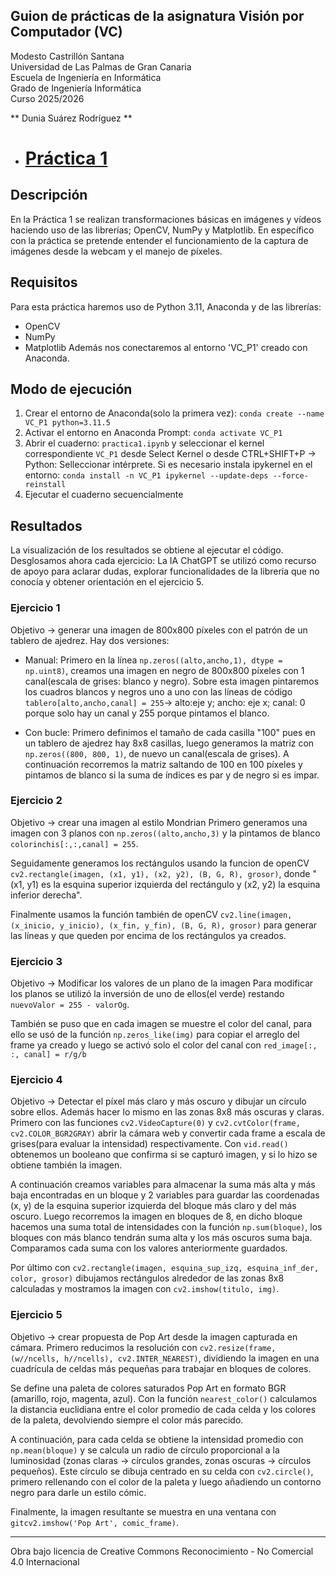 ## Guion de prácticas de la asignatura Visión por Computador (VC)

Modesto Castrillón Santana  
Universidad de Las Palmas de Gran Canaria  
Escuela de Ingeniería en Informática  
Grado de Ingeniería Informática  
Curso 2025/2026 

** Dunia Suárez Rodríguez **


- # [Práctica 1](P1/README.md)
<!-- hola -->
## Descripción
En la Práctica 1 se realizan transformaciones básicas en imágenes y vídeos haciendo uso de las librerías; OpenCV, NumPy y Matplotlib. En específico con la práctica se pretende entender el funcionamiento de la captura de imágenes desde la webcam y el manejo de píxeles.

## Requisitos
Para esta práctica haremos uso de Python 3.11, Anaconda y de las librerías:
- OpenCV
- NumPy
- Matplotlib
Además nos conectaremos al entorno 'VC_P1' creado con Anaconda.

## Modo de ejecución
1. Crear el entorno de Anaconda(solo la primera vez):
    `conda create --name VC_P1 python=3.11.5`
1. Activar el entorno en Anaconda Prompt:
    `conda activate VC_P1`
2. Abrir el cuaderno:
    `practica1.ipynb`
    y seleccionar el kernel correspondiente `VC_P1` desde Select Kernel o desde CTRL+SHIFT+P -> Python: Selleccionar intérprete.
    Si es necesario instala ipykernel en el entorno:
    `conda install -n VC_P1 ipykernel --update-deps --force-reinstall`
3. Ejecutar el cuaderno secuencialmente

## Resultados
La visualización de los resultados se obtiene al ejecutar el código. Desglosamos ahora cada ejercicio:
La IA ChatGPT se utilizó como recurso de apoyo para aclarar dudas, explorar funcionalidades de la librería que no conocía y obtener orientación en el ejercicio 5.

### Ejercicio 1
Objetivo -> generar una imagen de 800x800 píxeles con el patrón de un tablero de ajedrez. Hay dos versiones:
- Manual: 
Primero en la línea `np.zeros((alto,ancho,1), dtype = np.uint8)`, creamos una imagen en negro de 800x800 píxeles con 1 canal(escala de grises: blanco y negro). Sobre esta imagen pintaremos los cuadros blancos y negros uno a uno con las líneas de código `tablero[alto,ancho,canal] = 255`-> alto:eje y; ancho: eje x; canal: 0 porque solo hay un canal y 255 porque pintamos el blanco.

- Con bucle:
Primero definimos el tamaño de cada casilla "100" pues en un tablero de ajedrez hay 8x8 casillas, luego generamos la matriz con `np.zeros((800, 800, 1)`, de nuevo un canal(escala de grises). A continuación recorremos la matriz saltando de 100 en 100 píxeles y pintamos de blanco si la suma de índices es par y de negro si es impar.


### Ejercicio 2
Objetivo -> crear una imagen al estilo Mondrian
Primero generamos una imagen con 3 planos con `np.zeros((alto,ancho,3)` y la pintamos de blanco `colorinchis[:,:,canal] = 255`. 

Seguidamente generamos los rectángulos usando la funcion de openCV `cv2.rectangle(imagen, (x1, y1), (x2, y2), (B, G, R), grosor)`, donde "(x1, y1) es la esquina superior izquierda del rectángulo y (x2, y2) la esquina inferior derecha". 

Finalmente usamos la función también de openCV `cv2.line(imagen, (x_inicio, y_inicio), (x_fin, y_fin), (B, G, R), grosor)` para generar las líneas y que queden por encima de los rectángulos ya creados.


### Ejercicio 3
Objetivo -> Modificar los valores de un plano de la imagen
Para modificar los planos se utilizó la inversión de uno de ellos(el verde) restando `nuevoValor = 255 - valorOg`.

También se puso que en cada imagen se muestre el color del canal, para ello se usó de la función `np.zeros_like(img)` para copiar el arreglo del frame ya creado y luego se activó solo el color del canal con `red_image[:, :, canal] = r/g/b`


### Ejercicio 4
Objetivo -> Detectar el píxel más claro y más oscuro y dibujar un círculo sobre ellos. Además hacer lo mismo en las zonas 8x8 más oscuras y claras.
Primero con las funciones `cv2.VideoCapture(0)` y `cv2.cvtColor(frame, cv2.COLOR_BGR2GRAY)` abrir la cámara web y convertir cada frame a escala de grises(para evaluar la intensidad) respectivamente. Con `vid.read()` obtenemos un booleano que confirma si se capturó imagen, y si lo hizo se obtiene también la imagen.

A continuación creamos variables para almacenar la suma más alta y más baja encontradas en un bloque y 2 variables para guardar las coordenadas (x, y) de la esquina superior izquierda del bloque más claro y del más oscuro.
Luego recorremos la imagen en bloques de 8, en dicho bloque hacemos una suma total de intensidades con la función `np.sum(bloque)`, los bloques con más blanco tendrán suma alta y los más oscuros suma baja. Comparamos cada suma con los valores anteriormente guardados.

Por último con `cv2.rectangle(imagen, esquina_sup_izq, esquina_inf_der, color, grosor)` dibujamos rectángulos alrededor de las zonas 8x8 calculadas y mostramos la imagen con `cv2.imshow(titulo, img)`.


### Ejercicio 5
Objetivo -> crear propuesta de Pop Art desde la imagen capturada en cámara.
Primero reducimos la resolución con `cv2.resize(frame, (w//ncells, h//ncells), cv2.INTER_NEAREST)`, dividiendo la imagen en una cuadrícula de celdas más pequeñas para trabajar en bloques de colores.

Se define una paleta de colores saturados Pop Art en formato BGR (amarillo, rojo, magenta, azul). Con la función `nearest_color()` calculamos la distancia euclidiana entre el color promedio de cada celda y los colores de la paleta, devolviendo siempre el color más parecido.

A continuación, para cada celda se obtiene la intensidad promedio con `np.mean(bloque)` y se calcula un radio de círculo proporcional a la luminosidad (zonas claras → círculos grandes, zonas oscuras → círculos pequeños). Este círculo se dibuja centrado en su celda con `cv2.circle()`, primero rellenando con el color de la paleta y luego añadiendo un contorno negro para darle un estilo cómic.

Finalmente, la imagen resultante se muestra en una ventana con `gitcv2.imshow('Pop Art', comic_frame)`.


<!-- - [Práctica 2](P2/README.md) -->
<!-- - [Práctica 3](P3/README.md) -->
<!-- - [Práctica 4](P4/README.md) -->
<!-- - [Práctica 5](P5/README.md) -->
<!-- - [Práctica 6](P6/README.md) -->
<!-- - [Práctica 7](P7/README.md) -->
<!-- - [Trabajo](Trabajo/README.md) -->
***
Obra bajo licencia de Creative Commons Reconocimiento - No Comercial 4.0 Internacional
